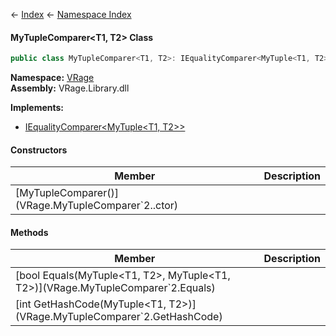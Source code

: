 ← [Index](Api-Index) ← [Namespace Index](Namespace-Index)

#### MyTupleComparer&lt;T1, T2&gt; Class

```csharp
public class MyTupleComparer<T1, T2>: IEqualityComparer<MyTuple<T1, T2>>
```

**Namespace:** [VRage](VRage)  
**Assembly:** VRage.Library.dll

**Implements:**  
* [IEqualityComparer<MyTuple<T1, T2>>](https://docs.microsoft.com/en-us/dotnet/api/System.Collections.Generic.IEqualityComparer-1?view=netframework-4.6)

#### Constructors

|Member|Description|
|---|---|
|\[MyTupleComparer()](VRage.MyTupleComparer`2..ctor)||

#### Methods

|Member|Description|
|---|---|
|\[bool Equals(MyTuple\<T1, T2>, MyTuple\<T1, T2>)](VRage.MyTupleComparer`2.Equals)||
|\[int GetHashCode(MyTuple\<T1, T2>)](VRage.MyTupleComparer`2.GetHashCode)||

